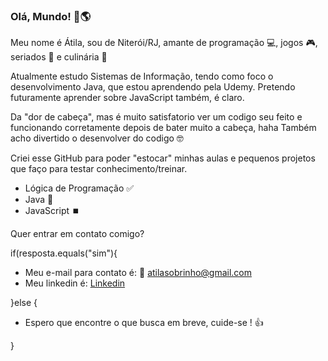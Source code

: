 ### Olá, Mundo! 👋🌎

Meu nome é Átila, sou de Niterói/RJ, amante de programação 💻, jogos 🎮, seriados 🎥 e culinária 🍲

Atualmente estudo Sistemas de Informação, tendo como foco o desenvolvimento Java, que estou aprendendo pela Udemy.
Pretendo futuramente aprender sobre JavaScript também, é claro.

Da "dor de cabeça", mas é muito satisfatorio ver um codigo seu feito e funcionando corretamente depois de bater muito a cabeça, haha
Também acho divertido o desenvolver do codigo 🤓

Criei esse GitHub para poder "estocar" minhas aulas e pequenos projetos que faço para testar conhecimento/treinar.

- Lógica de Programação ✅
- Java 🔨
- JavaScript ⏹️

Quer entrar em contato comigo?

if(resposta.equals("sim"){
- Meu e-mail para contato é: 📧 atilasobrinho@gmail.com
- Meu linkedin é: [Linkedin](https://www.linkedin.com/in/atilasobrinho/)

}else {
- Espero que encontre o que busca em breve, cuide-se ! 👍

}
